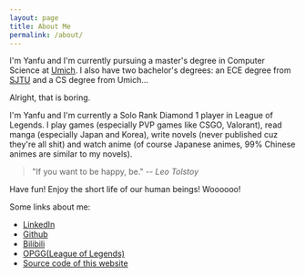 ```yaml
---
layout: page
title: About Me
permalink: /about/
---
```

I'm Yanfu and I'm currently pursuing a master's degree in Computer Science at [Umich](https://en.wikipedia.org/wiki/University_of_Michigan). I also have two bachelor's degrees: an ECE degree from [SJTU](https://en.wikipedia.org/wiki/Shanghai_Jiao_Tong_University) and a CS degree from Umich... 

Alright, that is boring. 

I'm Yanfu and I'm currently a Solo Rank Diamond 1 player in League of Legends. I play games (especially PVP games like CSGO, Valorant), read manga (especially Japan and Korea), write novels (never published cuz they're all shit) and watch anime (of course Japanese animes, 99% Chinese animes are similar to my novels). 

> "If you want to be happy, be." 
> --<cite> Leo Tolstoy </cite>

Have fun! Enjoy the short life of our human beings! Woooooo!


Some links about me:
+ [LinkedIn](https://www.linkedin.com/in/yanfu-guo/)
+ [Github](https://github.com/epigone707)
+ [Bilibili](https://space.bilibili.com/38966726)
+ [OPGG(League of Legends)](https://na.op.gg/summoners/na/AsiaNO1Support)
+ [Source code of this website](https://github.com/epigone707/epigone707.github.io)

<br/>
<script src="https://utteranc.es/client.js"
        repo="epigone707/epigone707.github.io"
        issue-term="pathname"
        theme="github-light"
        crossorigin="anonymous"
        async>
</script>
